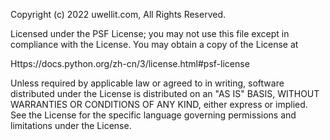 Copyright (c) 2022 uwellit.com, All Rights Reserved.

Licensed under the PSF License;
you may not use this file except in compliance with the License. You may obtain a copy of the License at

Https://docs.python.org/zh-cn/3/license.html#psf-license

Unless required by applicable law or agreed to in writing,
software distributed under the License is distributed on an "AS IS" BASIS,
WITHOUT WARRANTIES OR CONDITIONS OF ANY KIND, either express or implied.
See the License for the specific language governing permissions and limitations under the License.
